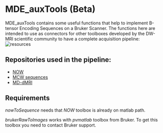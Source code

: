 # MDE_auxTools (Beta)

MDE_auxTools contains some useful functions that help to implement B-tensor Encoding Sequences on a Bruker Scanner. The functions here are intended to use as connectors for other toolboxes developed by the DW-MRI scientific community to have a complete acquisition pipeline:
![resources](https://docs.google.com/drawings/d/e/2PACX-1vSElx1dUpIEyZj7Qmah8D8nCggIHCiVN6n1rGYA-g6wKyGCstxI22sfRcmqYiMsSHgVOmRbNBAp5AK_/pub?w=734&h=440)

## Repositories used in the pipeline:
* [NOW](https://github.com/jsjol/NOW)
* [MCW sequences](http://osf.io/ngu4a/)
* [MD-dMRI](https://github.com/markus-nilsson/md-dmri)

## Requirements
*nowToSequence* needs that *NOW* toolbox is already on matlab path.

*brukerRawToImages* works with *pvmatlab* toolbox from Bruker. To get this toolbox you need to contact Bruker support.



